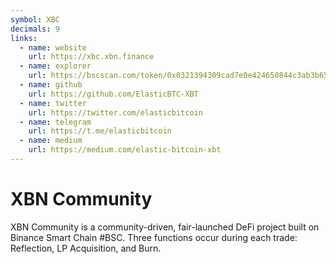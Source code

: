 ```yaml
---
symbol: XBC
decimals: 9
links:
  - name: website
    url: https://xbc.xbn.finance
  - name: explorer
    url: https://bscscan.com/token/0x0321394309cad7e0e424650844c3ab3b659315d3
  - name: github
    url: https://github.com/ElasticBTC-XBT
  - name: twitter
    url: https://twitter.com/elasticbitcoin
  - name: telegram
    url: https://t.me/elasticbitcoin
  - name: medium
    url: https://medium.com/elastic-bitcoin-xbt
---
```


# XBN Community

XBN Community is a community-driven, fair-launched DeFi project built on Binance Smart Chain #BSC. Three functions occur during each trade: Reflection, LP Acquisition, and Burn.
